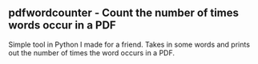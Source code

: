 ## pdfwordcounter - Count the number of times words occur in a PDF

Simple tool in Python I made for a friend. Takes in some words and prints out the number of times the word occurs in a PDF.
